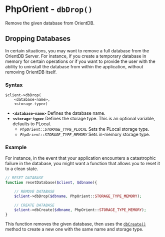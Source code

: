 
# PhpOrient - `dbDrop()`

Remove the given database from OrientDB.


## Dropping Databases

In certain situations, you may want to remove a full database from the OrientDB Server.  For instance, if you create a temporary database in memory for certain operations or if you want to provide the user with the ability to uninstall the database from within the application, without removing OrientDB itself.

### Syntax

```
$client->dbDrop(
	<database-name>,
	<storage-type>)
```

- **`<database-name>`** Defines the database name.
- **`<storage-type>`** Defines the storage type.  This is an optional variable, defaults to PLocal.
  - *`PhpOrient::STORAGE_TYPE_PLOCAL`* Sets the PLocal storage type.
  - *`PhpOrient::STORAGE_TYPE_MEMORY`* Sets in-memory storage type.


### Example

For instance, in the event that your application encounters a catastrophic failure in the database, you might want a function that allows you to reset it to a clean state.

```php
// RESET DATABASE
function resetDatabase($client, $dbname){

	// REMOVE DATABASE
	$client->dbDrop($dbname, PhpOrient::STORAGE_TYPE_MEMORY);

	// CREATE DATABASE
	$client->dbCreate($dbname, PhpOrient::STORAGE_TYPE_MEMORY);
}
```

This function removes the given database, then uses the [`dbCreate()`](PHP-dbCreate.md) method to create a new one with the same name and storage type.
